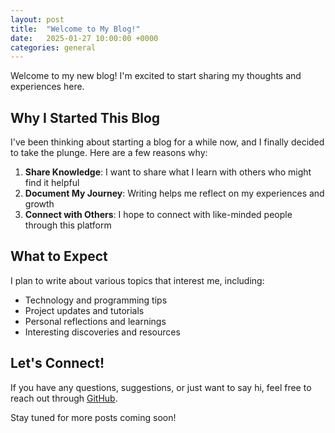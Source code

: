 ```yaml
---
layout: post
title:  "Welcome to My Blog!"
date:   2025-01-27 10:00:00 +0000
categories: general
---
```


Welcome to my new blog! I'm excited to start sharing my thoughts and experiences here.

## Why I Started This Blog

I've been thinking about starting a blog for a while now, and I finally decided to take the plunge. Here are a few reasons why:

1. **Share Knowledge**: I want to share what I learn with others who might find it helpful
2. **Document My Journey**: Writing helps me reflect on my experiences and growth
3. **Connect with Others**: I hope to connect with like-minded people through this platform

## What to Expect

I plan to write about various topics that interest me, including:

- Technology and programming tips
- Project updates and tutorials
- Personal reflections and learnings
- Interesting discoveries and resources

## Let's Connect!

If you have any questions, suggestions, or just want to say hi, feel free to reach out through [GitHub](https://github.com/simongu20070911).

Stay tuned for more posts coming soon!